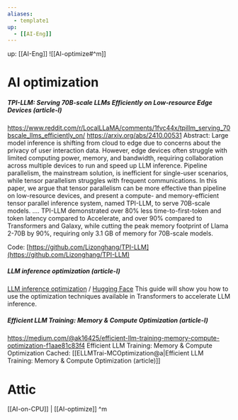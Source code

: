 ```yaml
---
aliases:
  - template1
up:
  - [[AI-Eng]]
---
```

up:  [[AI-Eng]]
![[AI-optimize#^m]]
# AI optimization





##### TPI-LLM: Serving 70B-scale LLMs Efficiently on Low-resource Edge Devices (article-l)
https://www.reddit.com/r/LocalLLaMA/comments/1fvc44x/tpillm_serving_70bscale_llms_efficiently_on/
https://arxiv.org/abs/2410.00531
Abstract: Large model inference is shifting from cloud to edge due to concerns about the privacy of user interaction data. However, edge devices often struggle with limited computing power, memory, and bandwidth, requiring collaboration across multiple devices to run and speed up LLM inference. Pipeline parallelism, the mainstream solution, is inefficient for single-user scenarios, while tensor parallelism struggles with frequent communications. In this paper, we argue that tensor parallelism can be more effective than pipeline on low-resource devices, and present a compute- and memory-efficient tensor parallel inference system, named TPI-LLM, to serve 70B-scale models. ....
TPI-LLM demonstrated over 80% less time-to-first-token and token latency compared to Accelerate, and over 90% compared to Transformers and Galaxy, while cutting the peak memory footprint of Llama 2-70B by 90%, requiring only 3.1 GB of memory for 70B-scale models.

Code: [https://github.com/Lizonghang/TPI-LLM](https://github.com/Lizonghang/TPI-LLM)

##### LLM inference optimization (article-l)
[ LLM inference optimization](https://huggingface.co/docs/transformers/main/en/llm_optims)  /  [Hugging Face](https://huggingface.co/)
This guide will show you how to use the optimization techniques available in Transformers to accelerate LLM inference.

##### Efficient LLM Training: Memory & Compute Optimization (article-l)
https://medium.com/@ak16425/efficient-llm-training-memory-compute-optimization-f1aae81c83f4
Efficient LLM Training: Memory & Compute Optimization
Cached: [[ELLMTrai-MCOptimization@a|Efficient LLM Training: Memory & Compute Optimization (article)]]


# Attic

[[AI-on-CPU]] | [[AI-optimize]]
^m